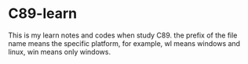 # C89-learn
This is my learn notes and codes when study C89. the prefix of the file name means the specific platform, for example, wl means windows and linux, win means only windows.
